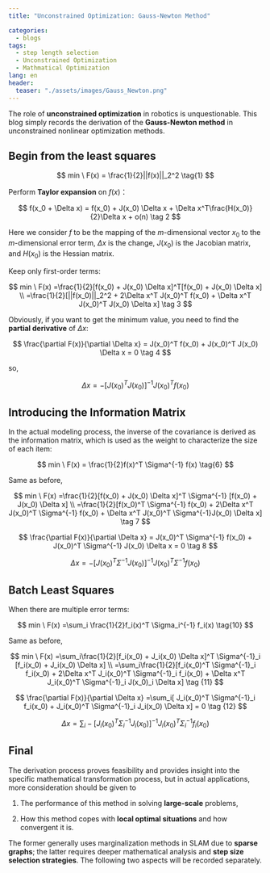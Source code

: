 ```yaml
---
title: "Unconstrained Optimization: Gauss-Newton Method"

categories:
  - blogs
tags:
  - step length selection
  - Unconstrained Optimization
  - Mathmatical Optimization
lang: en
header: 
  teaser: "./assets/images/Gauss_Newton.png"
---
```


The role of **unconstrained optimization** in robotics is unquestionable. This blog simply records the derivation of the **Gauss-Newton method** in unconstrained nonlinear optimization methods.

## Begin from the least squares

$$
min \ F(x) = \frac{1}{2}||f(x)||_2^2 \tag{1}
$$

Perform **Taylor expansion** on $f(x)$：

$$
f(x_0 + \Delta x) = f(x_0) + J(x_0) \Delta x + \Delta x^T\frac{H(x_0)}{2}\Delta x + o(n) \tag 2
$$

Here we consider $f$ to be the mapping of the $m$-dimensional vector $x_0$ to the $m$-dimensional error term, $\Delta x$ is the change, $J(x_0)$ is the Jacobian matrix, and $H(x_0)$ is the Hessian matrix.

Keep only first-order terms:

$$
min \ F(x) =\frac{1}{2}[f(x_0) + J(x_0) \Delta x]^T[f(x_0) + J(x_0) \Delta x] \\
	=\frac{1}{2}[||f(x_0)||_2^2 + 2\Delta x^T J(x_0)^T f(x_0) + \Delta x^T J(x_0)^T J(x_0) \Delta x] \tag 3
$$

Obviously, if you want to get the minimum value, you need to find the **partial derivative** of $\Delta x$:

$$
\frac{\partial F(x)}{\partial \Delta x} = J(x_0)^T f(x_0) + J(x_0)^T J(x_0) \Delta x = 0 \tag 4
$$

so,

$$
\Delta x = -[J(x_0)^T J(x_0)]^{-1}J(x_0)^T f(x_0) \tag{5}
$$


## Introducing the Information Matrix

In the actual modeling process, the inverse of the covariance is derived as the information matrix, which is used as the weight to characterize the size of each item:

$$
min \ F(x) = \frac{1}{2}f(x)^T \Sigma^{-1} f(x) \tag{6}
$$

Same as before,

$$
min \ F(x) =\frac{1}{2}[f(x_0) + J(x_0) \Delta x]^T \Sigma^{-1} [f(x_0) + J(x_0) \Delta x] \\
	=\frac{1}{2}[f(x_0)^T \Sigma^{-1} f(x_0) + 2\Delta x^T J(x_0)^T \Sigma^{-1} f(x_0) + \Delta x^T J(x_0)^T \Sigma^{-1}J(x_0) \Delta x] \tag 7
$$

$$
\frac{\partial F(x)}{\partial \Delta x} = J(x_0)^T \Sigma^{-1} f(x_0) + J(x_0)^T \Sigma^{-1} J(x_0) \Delta x = 0 \tag 8
$$

$$
\Delta x = -[J(x_0)^T \Sigma^{-1} J(x_0)]^{-1}J(x_0)^T \Sigma^{-1} f(x_0) \tag{9}
$$

## Batch Least Squares

When there are multiple error terms:

$$
min \ F(x) =\sum_i \frac{1}{2}f_i(x)^T \Sigma_i^{-1} f_i(x) \tag{10}
$$

Same as before,

$$
min \ F(x) =\sum_i\frac{1}{2}[f_i(x_0) + J_i(x_0) \Delta x]^T \Sigma^{-1}_i [f_i(x_0) + J_i(x_0) \Delta x] \\
	=\sum_i\frac{1}{2}[f_i(x_0)^T \Sigma^{-1}_i f_i(x_0) + 2\Delta x^T J_i(x_0)^T \Sigma^{-1}_i f_i(x_0) + \Delta x^T J_i(x_0)^T \Sigma^{-1}_i J(x_0)_i \Delta x] \tag {11}
$$

$$
\frac{\partial F(x)}{\partial \Delta x} =\sum_i[ J_i(x_0)^T \Sigma^{-1}_i f_i(x_0) + J_i(x_0)^T \Sigma^{-1}_i J_i(x_0) \Delta x] = 0 \tag {12}
$$

$$
\Delta x = \sum_i-[J_i(x_0)^T \Sigma^{-1}_i J_i(x_0)]^{-1}J_i(x_0)^T \Sigma^{-1}_i f_i(x_0) \tag{13}
$$

## Final

The derivation process proves feasibility and provides insight into the specific mathematical transformation process, but in actual applications, more consideration should be given to

1. The performance of this method in solving **large-scale** problems,

2. How this method copes with **local optimal situations** and how convergent it is.

The former generally uses marginalization methods in SLAM due to **sparse graphs**; the latter requires deeper mathematical analysis and **step size selection strategies**. The following two aspects will be recorded separately.